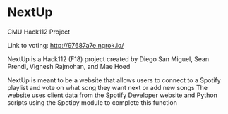 # NextUp
CMU Hack112 Project

Link to voting: http://97687a7e.ngrok.io/ 


NextUp is a Hack112 (F18) project created by Diego San Miguel, Sean Prendi, Vignesh Rajmohan, and Mae Hoed

NextUp is meant to be a website that allows users to connect to a Spotify playlist and vote on what song they want next or add new songs
The website uses client data from the Spotify Developer website and Python scripts using the Spotipy module to complete this function
